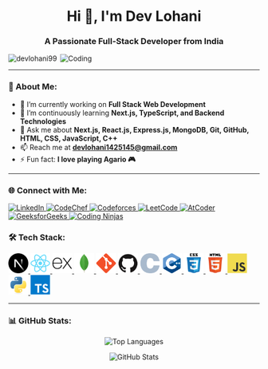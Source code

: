 <h1 align="center">Hi 👋, I'm Dev Lohani</h1>
<h3 align="center">A Passionate Full-Stack Developer from India</h3>

<img align="right" alt="Coding" width="400" src="https://cdn.dribbble.com/users/1162077/screenshots/3848914/programmer.gif">

<p align="left">
  <img src="https://komarev.com/ghpvc/?username=devlohani99&label=Profile%20views&color=0e75b6&style=flat" alt="devlohani99" />
</p>

---

### 🚀 About Me:
- 🔭 I’m currently working on **Full Stack Web Development**
- 🌱 I’m continuously learning **Next.js, TypeScript, and Backend Technologies**
- 💬 Ask me about **Next.js, React.js, Express.js, MongoDB, Git, GitHub, HTML, CSS, JavaScript, C++**
- 📫 Reach me at **devlohani1425145@gmail.com**
- ⚡ Fun fact: **I love playing Agario 🎮**  

---


### 🌐 Connect with Me:
<p align="left">
  <a href="https://www.linkedin.com/in/dev-l-512223204/" target="_blank">
    <img src="https://cdn.jsdelivr.net/gh/devicons/devicon/icons/linkedin/linkedin-original.svg" alt="LinkedIn" height="40" width="40"/>
  </a>
  <a href="https://www.codechef.com/users/devlohani99" target="_blank">
    <img src="https://cdn.jsdelivr.net/npm/simple-icons@v3/icons/codechef.svg" alt="CodeChef" height="40" width="40"/>
  </a>
  <a href="https://codeforces.com/profile/devlohani99" target="_blank">
    <img src="https://cdn.jsdelivr.net/npm/simple-icons@v3/icons/codeforces.svg" alt="Codeforces" height="40" width="40"/>
  </a>
  <a href="https://leetcode.com/u/devlohani99/" target="_blank">
    <img src="https://upload.wikimedia.org/wikipedia/commons/1/19/LeetCode_logo_black.png" alt="LeetCode" height="40" width="40"/>
  </a>
  <a href="https://atcoder.jp/users/devlohani99" target="_blank">
    <img src="https://avatars.githubusercontent.com/u/7151918?v=4" alt="AtCoder" height="40" width="40"/>
  </a>
  <a href="https://auth.geeksforgeeks.org/user/devlohani99" target="_blank">
    <img src="https://raw.githubusercontent.com/rahuldkjain/github-profile-readme-generator/master/src/images/icons/Social/geeks-for-geeks.svg" alt="GeeksforGeeks" height="40" width="40"/>
  </a>
  <a href="https://www.naukri.com/code360/profile/devlohani" target="_blank">
    <img src="https://yt3.googleusercontent.com/TBh4O9qrVfwfvjkPvZZLfBQYvYyttj1b3tOJgKQZnV9ADTYmMtMMqCK74ehDyYjNIwMKk4kZ=s900-c-k-c0x00ffffff-no-rj" alt="Coding Ninjas" height="40" width="40"/>
  </a>
</p>



### 🛠️ Tech Stack:
<p align="left">
  <a href="https://nextjs.org/" target="_blank">
    <img src="https://raw.githubusercontent.com/devicons/devicon/master/icons/nextjs/nextjs-original.svg" alt="Next.js" width="40" height="40"/>
  </a>
  <a href="https://react.dev/" target="_blank">
    <img src="https://raw.githubusercontent.com/devicons/devicon/master/icons/react/react-original.svg" alt="React.js" width="40" height="40"/>
  </a>
  <a href="https://expressjs.com/" target="_blank">
    <img src="https://raw.githubusercontent.com/devicons/devicon/master/icons/express/express-original.svg" alt="Express.js" width="40" height="40"/>
  </a>
  <a href="https://www.mongodb.com/" target="_blank">
    <img src="https://raw.githubusercontent.com/devicons/devicon/master/icons/mongodb/mongodb-original.svg" alt="MongoDB" width="40" height="40"/>
  </a>
  <a href="https://git-scm.com/" target="_blank">
    <img src="https://raw.githubusercontent.com/devicons/devicon/master/icons/git/git-original.svg" alt="Git" width="40" height="40"/>
  </a>
  <a href="https://github.com/" target="_blank">
    <img src="https://raw.githubusercontent.com/devicons/devicon/master/icons/github/github-original.svg" alt="GitHub" width="40" height="40"/>
  </a>
  <a href="https://www.cprogramming.com/" target="_blank">
    <img src="https://raw.githubusercontent.com/devicons/devicon/master/icons/c/c-original.svg" alt="C" width="40" height="40"/>
  </a>
  <a href="https://www.w3schools.com/cpp/" target="_blank">
    <img src="https://raw.githubusercontent.com/devicons/devicon/master/icons/cplusplus/cplusplus-original.svg" alt="C++" width="40" height="40"/>
  </a>
  <a href="https://www.w3schools.com/css/" target="_blank">
    <img src="https://raw.githubusercontent.com/devicons/devicon/master/icons/css3/css3-original-wordmark.svg" alt="CSS3" width="40" height="40"/>
  </a>
  <a href="https://www.w3.org/html/" target="_blank">
    <img src="https://raw.githubusercontent.com/devicons/devicon/master/icons/html5/html5-original-wordmark.svg" alt="HTML5" width="40" height="40"/>
  </a>
  <a href="https://developer.mozilla.org/en-US/docs/Web/JavaScript" target="_blank">
    <img src="https://raw.githubusercontent.com/devicons/devicon/master/icons/javascript/javascript-original.svg" alt="JavaScript" width="40" height="40"/>
  </a>
  <a href="https://www.python.org" target="_blank">
    <img src="https://raw.githubusercontent.com/devicons/devicon/master/icons/python/python-original.svg" alt="Python" width="40" height="40"/>
  </a>
  <a href="https://www.typescriptlang.org/" target="_blank">
    <img src="https://raw.githubusercontent.com/devicons/devicon/master/icons/typescript/typescript-original.svg" alt="TypeScript" width="40" height="40"/>
  </a>
</p>

---

### 📊 GitHub Stats:
<p align="center">
  <img src="https://github-readme-stats.vercel.app/api/top-langs?username=devlohani99&show_icons=true&locale=en&layout=compact" alt="Top Languages" />
</p>

<p align="center">
  <img src="https://github-readme-stats.vercel.app/api?username=devlohani99&show_icons=true&locale=en" alt="GitHub Stats" />
</p>

